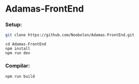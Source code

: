 # Adamas-FrontEnd


### Setup:

```sh
git clone https://github.com/Noobolon/Adamas-FrontEnd.git
```
```
cd Adamas-FrontEnd
npm install
npm run dev
```

### Compilar:
```sh
npm run build
```
